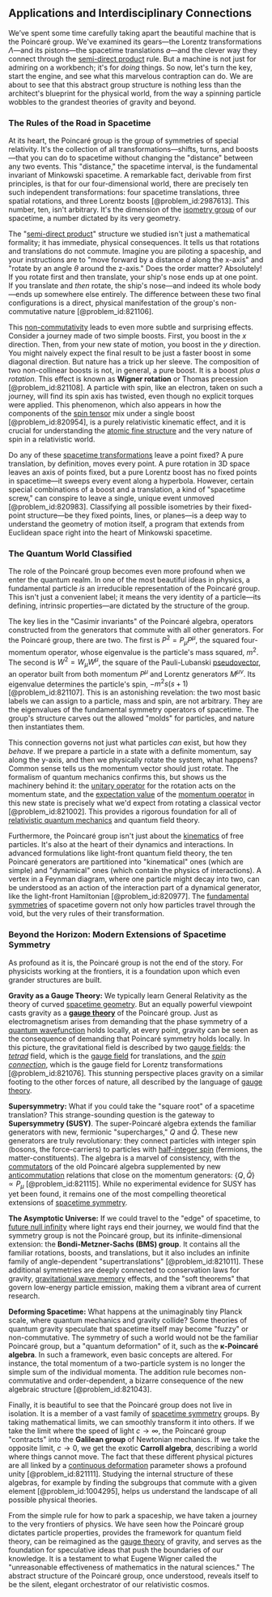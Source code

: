## Applications and Interdisciplinary Connections

We’ve spent some time carefully taking apart the beautiful machine that is the Poincaré group. We've examined its gears—the Lorentz transformations $\Lambda$—and its pistons—the spacetime translations $a$—and the clever way they connect through the [semi-direct product](@article_id:188485) rule. But a machine is not just for admiring on a workbench; it's for *doing* things. So now, let's turn the key, start the engine, and see what this marvelous contraption can do. We are about to see that this abstract group structure is nothing less than the architect's blueprint for the physical world, from the way a spinning particle wobbles to the grandest theories of gravity and beyond.

### The Rules of the Road in Spacetime

At its heart, the Poincaré group is the group of symmetries of special relativity. It's the collection of all transformations—shifts, turns, and boosts—that you can do to spacetime without changing the "distance" between any two events. This "distance," the spacetime interval, is the fundamental invariant of Minkowski spacetime. A remarkable fact, derivable from first principles, is that for our four-dimensional world, there are precisely ten such independent transformations: four spacetime translations, three spatial rotations, and three Lorentz boosts [@problem_id:2987613]. This number, ten, isn't arbitrary. It's the dimension of the [isometry group](@article_id:161167) of our spacetime, a number dictated by its very geometry.

The "[semi-direct product](@article_id:188485)" structure we studied isn't just a mathematical formality; it has immediate, physical consequences. It tells us that rotations and translations do not commute. Imagine you are piloting a spaceship, and your instructions are to "move forward by a distance $d$ along the x-axis" and "rotate by an angle $\theta$ around the z-axis." Does the order matter? Absolutely! If you rotate first and then translate, your ship's nose ends up at one point. If you translate and *then* rotate, the ship's nose—and indeed its whole body—ends up somewhere else entirely. The difference between these two final configurations is a direct, physical manifestation of the group's non-commutative nature [@problem_id:821106].

This [non-commutativity](@article_id:153051) leads to even more subtle and surprising effects. Consider a journey made of two simple boosts. First, you boost in the $x$ direction. Then, from your new state of motion, you boost in the $y$ direction. You might naively expect the final result to be just a faster boost in some diagonal direction. But nature has a trick up her sleeve. The composition of two non-collinear boosts is not, in general, a pure boost. It is a boost *plus a rotation*. This effect is known as **Wigner rotation** or Thomas precession [@problem_id:821108]. A particle with spin, like an electron, taken on such a journey, will find its spin axis has twisted, even though no explicit torques were applied. This phenomenon, which also appears in how the components of the [spin tensor](@article_id:186852) mix under a single boost [@problem_id:820954], is a purely relativistic kinematic effect, and it is crucial for understanding the [atomic fine structure](@article_id:261820) and the very nature of spin in a relativistic world.

Do any of these [spacetime transformations](@article_id:187698) leave a point fixed? A pure translation, by definition, moves every point. A pure rotation in 3D space leaves an axis of points fixed, but a pure Lorentz boost has no fixed points in spacetime—it sweeps every event along a hyperbola. However, certain special combinations of a boost and a translation, a kind of "spacetime screw," can conspire to leave a single, unique event unmoved [@problem_id:820983]. Classifying all possible isometries by their fixed-point structure—be they fixed points, lines, or planes—is a deep way to understand the geometry of motion itself, a program that extends from Euclidean space right into the heart of Minkowski spacetime.

### The Quantum World Classified

The role of the Poincaré group becomes even more profound when we enter the quantum realm. In one of the most beautiful ideas in physics, a fundamental particle *is* an irreducible representation of the Poincaré group. This isn't just a convenient label; it means the very identity of a particle—its defining, intrinsic properties—are dictated by the structure of the group.

The key lies in the "Casimir invariants" of the Poincaré algebra, operators constructed from the generators that commute with all other generators. For the Poincaré group, there are two. The first is $P^2 = P_{\mu}P^{\mu}$, the squared four-momentum operator, whose eigenvalue is the particle's mass squared, $m^2$. The second is $W^2 = W_{\mu}W^{\mu}$, the square of the Pauli-Lubanski [pseudovector](@article_id:195802), an operator built from both momentum $P^{\mu}$ and Lorentz generators $M^{\mu\nu}$. Its eigenvalue determines the particle's spin, $-m^2s(s+1)$ [@problem_id:821107]. This is an astonishing revelation: the two most basic labels we can assign to a particle, mass and spin, are not arbitrary. They are the eigenvalues of the fundamental symmetry operators of spacetime. The group's structure carves out the allowed "molds" for particles, and nature then instantiates them.

This connection governs not just what particles *can* exist, but how they *behave*. If we prepare a particle in a state with a definite momentum, say along the y-axis, and then we physically rotate the system, what happens? Common sense tells us the momentum vector should just rotate. The formalism of quantum mechanics confirms this, but shows us the machinery behind it: the [unitary operator](@article_id:154671) for the rotation acts on the momentum state, and the [expectation value](@article_id:150467) of the [momentum operator](@article_id:151249) in this new state is precisely what we'd expect from rotating a classical vector [@problem_id:821002]. This provides a rigorous foundation for all of [relativistic quantum mechanics](@article_id:148149) and quantum field theory.

Furthermore, the Poincaré group isn't just about the [kinematics](@article_id:172824) of free particles. It's also at the heart of their dynamics and interactions. In advanced formulations like light-front quantum field theory, the ten Poincaré generators are partitioned into "kinematical" ones (which are simple) and "dynamical" ones (which contain the physics of interactions). A vertex in a Feynman diagram, where one particle might decay into two, can be understood as an action of the interaction part of a dynamical generator, like the light-front Hamiltonian [@problem_id:820977]. The [fundamental symmetries](@article_id:160762) of spacetime govern not only how particles travel through the void, but the very rules of their transformation.

### Beyond the Horizon: Modern Extensions of Spacetime Symmetry

As profound as it is, the Poincaré group is not the end of the story. For physicists working at the frontiers, it is a foundation upon which even grander structures are built.

**Gravity as a Gauge Theory:** We typically learn General Relativity as the theory of curved [spacetime geometry](@article_id:139003). But an equally powerful viewpoint casts gravity as a **[gauge theory](@article_id:142498)** of the Poincaré group. Just as electromagnetism arises from demanding that the phase symmetry of a [quantum wavefunction](@article_id:260690) holds locally, at every point, gravity can be seen as the consequence of demanding that Poincaré symmetry holds locally. In this picture, the gravitational field is described by two [gauge fields](@article_id:159133): the *[tetrad](@article_id:157823)* field, which is the [gauge field](@article_id:192560) for translations, and the *[spin connection](@article_id:161251)*, which is the gauge field for Lorentz transformations [@problem_id:821076]. This stunning perspective places gravity on a similar footing to the other forces of nature, all described by the language of [gauge theory](@article_id:142498).

**Supersymmetry:** What if you could take the "square root" of a spacetime translation? This strange-sounding question is the gateway to **Supersymmetry (SUSY)**. The super-Poincaré algebra extends the familiar generators with new, fermionic "supercharges," $Q$ and $\bar{Q}$. These new generators are truly revolutionary: they connect particles with integer spin (bosons, the force-carriers) to particles with [half-integer spin](@article_id:148332) (fermions, the matter-constituents). The algebra is a marvel of consistency, with the [commutators](@article_id:158384) of the old Poincaré algebra supplemented by new [anticommutation](@article_id:182231) relations that close on the momentum generators: $\{Q, \bar{Q}\} \propto P_{\mu}$ [@problem_id:821115]. While no experimental evidence for SUSY has yet been found, it remains one of the most compelling theoretical extensions of [spacetime symmetry](@article_id:178535).

**The Asymptotic Universe:** If we could travel to the "edge" of spacetime, to [future null infinity](@article_id:261031) where light rays end their journey, we would find that the symmetry group is not the Poincaré group, but its infinite-dimensional extension: the **Bondi-Metzner-Sachs (BMS) group**. It contains all the familiar rotations, boosts, and translations, but it also includes an infinite family of angle-dependent "supertranslations" [@problem_id:821011]. These additional symmetries are deeply connected to conservation laws for gravity, [gravitational wave memory](@article_id:157136) effects, and the "soft theorems" that govern low-energy particle emission, making them a vibrant area of current research.

**Deforming Spacetime:** What happens at the unimaginably tiny Planck scale, where quantum mechanics and gravity collide? Some theories of quantum gravity speculate that spacetime itself may become "fuzzy" or non-commutative. The symmetry of such a world would not be the familiar Poincaré group, but a "quantum deformation" of it, such as the **κ-Poincaré algebra**. In such a framework, even basic concepts are altered. For instance, the total momentum of a two-particle system is no longer the simple sum of the individual momenta. The addition rule becomes non-commutative and order-dependent, a bizarre consequence of the new algebraic structure [@problem_id:821043].

Finally, it is beautiful to see that the Poincaré group does not live in isolation. It is a member of a vast family of [spacetime symmetry](@article_id:178535) groups. By taking mathematical limits, we can smoothly transform it into others. If we take the limit where the speed of light $c \to \infty$, the Poincaré group "contracts" into the **Galilean group** of Newtonian mechanics. If we take the opposite limit, $c \to 0$, we get the exotic **Carroll algebra**, describing a world where things cannot move. The fact that these different physical pictures are all linked by a [continuous deformation](@article_id:151197) parameter shows a profound unity [@problem_id:821111]. Studying the internal structure of these algebras, for example by finding the subgroups that commute with a given element [@problem_id:1004295], helps us understand the landscape of all possible physical theories.

From the simple rule for how to park a spaceship, we have taken a journey to the very frontiers of physics. We have seen how the Poincaré group dictates particle properties, provides the framework for quantum field theory, can be reimagined as the [gauge theory](@article_id:142498) of gravity, and serves as the foundation for speculative ideas that push the boundaries of our knowledge. It is a testament to what Eugene Wigner called the "unreasonable effectiveness of mathematics in the natural sciences." The abstract structure of the Poincaré group, once understood, reveals itself to be the silent, elegant orchestrator of our relativistic cosmos.